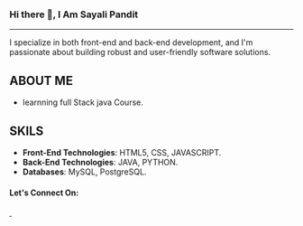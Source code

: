 ### Hi there 👋, I Am Sayali Pandit
___
I specialize in both front-end and back-end development, and I'm passionate about building robust and user-friendly software solutions.

## ABOUT ME
* learnning full Stack java Course.
## SKILS
- **Front-End Technologies**: HTML5, CSS, JAVASCRIPT.
- **Back-End Technologies**: JAVA, PYTHON.
- **Databases**: MySQL, PostgreSQL.

#### Let's Connect On:
<a href="https://www.linkedin.com/in/sayali-pandit-049236211/">
  <img src="https://img.shields.io/badge/LinkedIn-0077B5?style=for-the-badge&logo=linkedin&logoColor=white" alt="" /> 
</a>
<a href="">
  <img src="https://img.shields.io/badge/GMAIL-E4405F?style=for-the-badge&logo=GMAIL&logoColor=white" alt="" /> 
</a>
